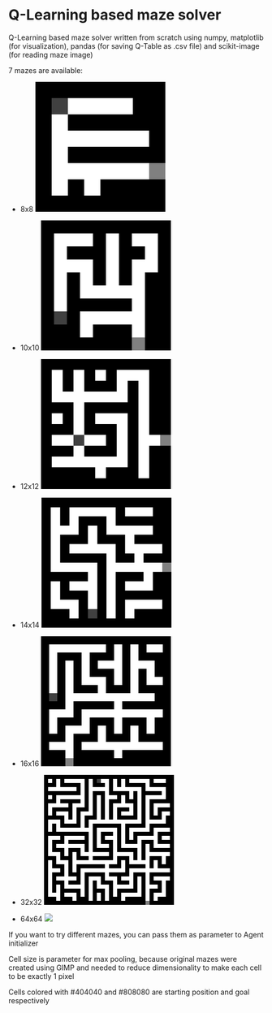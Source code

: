 # Q-Learning based maze solver

Q-Learning based maze solver written from scratch using numpy, matplotlib (for visualization), pandas (for saving Q-Table as .csv file) and scikit-image (for reading maze image)

7 mazes are available:

* 8x8
  <img src="mazes/maze1.png"  width=256px>

* 10x10
  <img src="mazes/maze2.png" width=256>

* 12x12
  <img src="mazes/maze3.png" width="256">

* 14x14
  <img src="mazes/maze4.png" width=256>

* 16x16
  <img src="mazes/maze5.png" width=256>

* 32x32
  <img src="mazes/maze6.png" width=256>

* 64x64
  <img src="mazes/maze7.png" width=256>

If you want to try different mazes, you can pass them as parameter to Agent initializer

Cell size is parameter for max pooling, because original mazes were created using GIMP and needed to reduce dimensionality to make each cell to be exactly 1 pixel

Cells colored with #404040 and #808080 are starting position and goal respectively
